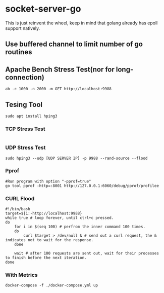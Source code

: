 # socket-server-go
This is just reinvent the wheel, keep in mind that golang already has epoll support natively.
## Use buffered channel to limit number of go routines
## Apache Bench Stress Test(nor for long-connection)
```
ab -c 1000 -n 2000 -m GET http://localhost:9988
```

## Tesing Tool
```
sudo apt install hping3
```

### TCP Stress Test
```

```

### UDP Stress Test
```
sudo hping3 --udp [UDP SERVER IP] -p 9988 --rand-source --flood 
```
### Pprof

```
#Run program with option "-pprof=true"
go tool pprof -http=:8001 http://127.0.0.1:6060/debug/pprof/profilee 
```
### CURL Flood
```
#!/bin/bash
target=${1:-http://localhost:9988}
while true # loop forever, until ctrl+c pressed.
do
	for i in $(seq 100) # perfrom the inner command 100 times.
	do
		curl $target > /dev/null & # send out a curl request, the & indicates not to wait for the response.
	done

	wait # after 100 requests are sent out, wait for their processes to finish before the next iteration.
done
```
### With Metrics
```
docker-compose -f ./docker-compose.yml up

```
